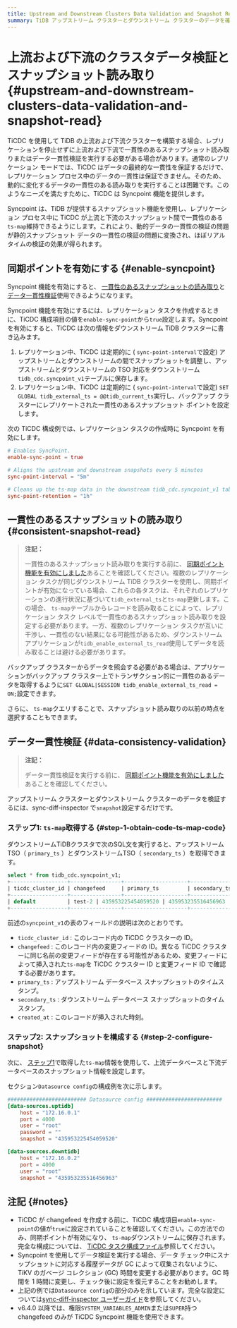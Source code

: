 ```yaml
---
title: Upstream and Downstream Clusters Data Validation and Snapshot Read
summary: TiDB アップストリーム クラスターとダウンストリーム クラスターのデータを確認する方法を学習します。
---
```


# 上流および下流のクラスタデータ検証とスナップショット読み取り {#upstream-and-downstream-clusters-data-validation-and-snapshot-read}

TiCDC を使用して TiDB の上流および下流クラスターを構築する場合、レプリケーションを停止せずに上流および下流で一貫性のあるスナップショット読み取りまたはデータ一貫性検証を実行する必要がある場合があります。通常のレプリケーション モードでは、TiCDC はデータの最終的な一貫性を保証するだけで、レプリケーション プロセス中のデータの一貫性は保証できません。そのため、動的に変化するデータの一貫性のある読み取りを実行することは困難です。このようなニーズを満たすために、TiCDC は Syncpoint 機能を提供します。

Syncpoint は、TiDB が提供するスナップショット機能を使用し、レプリケーション プロセス中に TiCDC が上流と下流のスナップショット間で一貫性のある`ts-map`維持できるようにします。これにより、動的データの一貫性の検証の問題が静的スナップショット データの一貫性の検証の問題に変換され、ほぼリアルタイムの検証の効果が得られます。

## 同期ポイントを有効にする {#enable-syncpoint}

Syncpoint 機能を有効にすると、 [一貫性のあるスナップショットの読み取り](#consistent-snapshot-read)と[データ一貫性検証](#data-consistency-validation)使用できるようになります。

Syncpoint 機能を有効にするには、レプリケーション タスクを作成するときに、TiCDC 構成項目の値を`enable-sync-point`から`true`設定します。Syncpoint を有効にすると、TiCDC は次の情報をダウンストリーム TiDB クラスターに書き込みます。

1.  レプリケーション中、TiCDC は定期的に ( `sync-point-interval`で設定) アップストリームとダウンストリームの間でスナップショットを調整し、アップストリームとダウンストリームの TSO 対応をダウンストリーム`tidb_cdc.syncpoint_v1`テーブルに保存します。
2.  レプリケーション中、TiCDC は定期的に ( `sync-point-interval`で設定) `SET GLOBAL tidb_external_ts = @@tidb_current_ts`実行し、バックアップ クラスターにレプリケートされた一貫性のあるスナップショット ポイントを設定します。

次の TiCDC 構成例では、レプリケーション タスクの作成時に Syncpoint を有効にします。

```toml
# Enables SyncPoint.
enable-sync-point = true

# Aligns the upstream and downstream snapshots every 5 minutes
sync-point-interval = "5m"

# Cleans up the ts-map data in the downstream tidb_cdc.syncpoint_v1 table every hour
sync-point-retention = "1h"
```

## 一貫性のあるスナップショットの読み取り {#consistent-snapshot-read}

> **注記：**
>
> 一貫性のあるスナップショット読み取りを実行する前に、 [同期ポイント機能を有効にしました](#enable-syncpoint)あることを確認してください。複数のレプリケーション タスクが同じダウンストリーム TiDB クラスターを使用し、同期ポイントが有効になっている場合、これらの各タスクは、それぞれのレプリケーションの進行状況に基づいて`tidb_external_ts`と`ts-map`更新します。この場合、 `ts-map`テーブルからレコードを読み取ることによって、レプリケーション タスク レベルで一貫性のあるスナップショット読み取りを設定する必要があります。一方、複数のレプリケーション タスクが互いに干渉し、一貫性のない結果になる可能性があるため、ダウンストリーム アプリケーションが`tidb_enable_external_ts_read`使用してデータを読み取ることは避ける必要があります。

バックアップ クラスターからデータを照会する必要がある場合は、アプリケーションがバックアップ クラスター上でトランザクション的に一貫性のあるデータを取得するように`SET GLOBAL|SESSION tidb_enable_external_ts_read = ON;`設定できます。

さらに、 `ts-map`クエリすることで、スナップショット読み取りの以前の時点を選択することもできます。

## データ一貫性検証 {#data-consistency-validation}

> **注記：**
>
> データ一貫性検証を実行する前に、 [同期ポイント機能を有効にしました](#enable-syncpoint)あることを確認してください。

アップストリーム クラスターとダウンストリーム クラスターのデータを検証するには、sync-diff-inspector で`snapshot`設定するだけです。

### ステップ1: <code>ts-map</code>取得する {#step-1-obtain-code-ts-map-code}

ダウンストリームTiDBクラスタで次のSQL文を実行すると、アップストリームTSO（ `primary_ts` ）とダウンストリームTSO（ `secondary_ts` ）を取得できます。

```sql
select * from tidb_cdc.syncpoint_v1;
+------------------+----------------+--------------------+--------------------+---------------------+
| ticdc_cluster_id | changefeed     | primary_ts         | secondary_ts       | created_at          |
+------------------+----------------+--------------------+--------------------+---------------------+
| default          | test-2 | 435953225454059520 | 435953235516456963 | 2022-09-13 08:40:15 |
+------------------+----------------+--------------------+--------------------+---------------------+
```

前述の`syncpoint_v1`の表のフィールドの説明は次のとおりです。

-   `ticdc_cluster_id` : このレコード内の TiCDC クラスターの ID。
-   `changefeed` : このレコード内の変更フィードの ID。異なる TiCDC クラスターに同じ名前の変更フィードが存在する可能性があるため、変更フィードによって挿入された`ts-map`を TiCDC クラスター ID と変更フィード ID で確認する必要があります。
-   `primary_ts` : アップストリーム データベース スナップショットのタイムスタンプ。
-   `secondary_ts` : ダウンストリーム データベース スナップショットのタイムスタンプ。
-   `created_at` : このレコードが挿入された時刻。

### ステップ2: スナップショットを構成する {#step-2-configure-snapshot}

次に、 [ステップ1](#step-1-obtain-ts-map)で取得した`ts-map`情報を使用して、上流データベースと下流データベースのスナップショット情報を設定します。

セクション`Datasource config`の構成例を次に示します。

```toml
######################### Datasource config ########################
[data-sources.uptidb]
    host = "172.16.0.1"
    port = 4000
    user = "root"
    password = ""
    snapshot = "435953225454059520"

[data-sources.downtidb]
    host = "172.16.0.2"
    port = 4000
    user = "root"
    snapshot = "435953235516456963"
```

## 注記 {#notes}

-   TiCDC が changefeed を作成する前に、TiCDC 構成項目`enable-sync-point`の値が`true`に設定されていることを確認してください。この方法でのみ、同期ポイントが有効になり、 `ts-map`ダウンストリームに保存されます。完全な構成については、 [TiCDC タスク構成ファイル](/ticdc/ticdc-changefeed-config.md)参照してください。
-   Syncpoint を使用してデータ検証を実行する場合、データ チェック中にスナップショットに対応する履歴データが GC によって収集されないように、TiKV のガベージ コレクション (GC) 時間を変更する必要があります。GC 時間を 1 時間に変更し、チェック後に設定を復元することをお勧めします。
-   上記の例では`Datasource config`の部分のみを示しています。完全な設定については[sync-diff-inspector ユーザーガイド](/sync-diff-inspector/sync-diff-inspector-overview.md)を参照してください。
-   v6.4.0 以降では、権限`SYSTEM_VARIABLES_ADMIN`または`SUPER`持つ changefeed のみが TiCDC Syncpoint 機能を使用できます。
